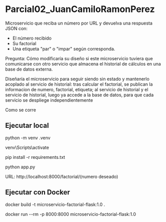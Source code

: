# Parcial02_JuanCamiloRamonPerez

Microservicio que reciba un número por URL y devuelva una respuesta JSON con:

-   El número recibido
-   Su factorial
-   Una etiqueta "par" o "impar" según corresponda.

Pregunta: Cómo modificaría su diseño si este microservicio tuviera que comunicarse con otro servicio que almacena el historial de cálculos en una base de datos externa.

Diseñaría el microservicio para seguir siendo sin estado y mantenerlo acoplado al servicio de historial: tras calcular el factorial, se publican la informacion de numero, factorial, etiqueta; al servicio de historial y el servicio de historial, luego ya accede a la base de datos, para que cada servicio se despliege independientemente

Como se corre
## Ejecutar local

python -m venv .venv

venv\Scripts\activate

pip install -r requirements.txt

python app.py

 URL: http://localhost:8000/factorial/(numero deseado)

## Ejecutar con Docker

docker build -t microservicio-factorial-flask:1.0 .

docker run --rm -p 8000:8000 microservicio-factorial-flask:1.0
